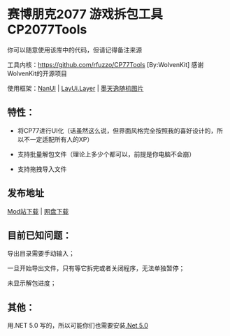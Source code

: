 # 赛博朋克2077 游戏拆包工具 CP2077Tools

你可以随意使用该库中的代码，但请记得备注来源

工具内核：https://github.com/rfuzzo/CP77Tools [By:WolvenKit] 感谢WolvenKit的开源项目

使用框架：[NanUI](https://github.com/NetDimension/NanUI) | [LayUi.Layer](https://layer.layui.com/) | [墨天逸随机图片](https://api.mtyqx.cn/)

## 特性：
 - 将CP77进行UI化（话虽然这么说，但界面风格完全按照我的喜好设计的，所以不一定适配所有人的XP）

 - 支持批量解包文件（理论上多少个都可以，前提是你电脑不会崩）

 - 支持拖拽导入文件

## 发布地址

[Mod站下载](https://mod.3dmgame.com/mod/171654) | [网盘下载](https://pan.aoe.top/Cyberpunk2077/CP2077Tools/)


## 目前已知问题：
导出目录需要手动输入；

一旦开始导出文件，只有等它拆完或者关闭程序，无法单独暂停；

未显示解包进度；

## 其他：
用.NET 5.0 写的，所以可能你们也需要安装[.Net 5.0](https://dotnet.microsoft.com/download/dotnet/5.0)

